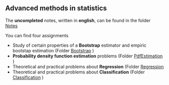 Advanced methods in statistics
---

The **uncompleted** notes, written in **english**, can be found in the folder [Notes](https://github.com/fjsaezm/mcd/tree/main/MAE/Notes)

You can find four assignments

- Study of certain properties of a **Bootstrap** estimator and empiric bootstap estimation (Folder [Bootstrap](https://github.com/fjsaezm/mcd/tree/main/MAE/Bootstrap) )
- **Probability density function estimation** problems (Folder [PdfEstimation](https://github.com/fjsaezm/mcd/tree/main/MAE/PdfEstimation) )
- Theoretical and practical problems about **Regression** (Folder [Regression](https://github.com/fjsaezm/mcd/tree/main/MAE/Regression)
- Theoretical and practical problems about **Classification** (Folder [Classification](https://github.com/fjsaezm/mcd/tree/main/MAE/Classification) )
